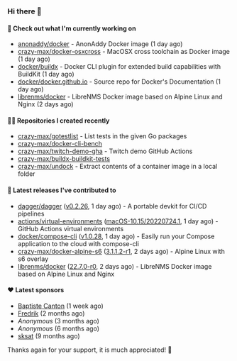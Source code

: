 ### Hi there 👋

#### 👷 Check out what I'm currently working on

- [anonaddy/docker](https://github.com/anonaddy/docker) - AnonAddy Docker image (1 day ago)
- [crazy-max/docker-osxcross](https://github.com/crazy-max/docker-osxcross) - MacOSX cross toolchain as Docker image (1 day ago)
- [docker/buildx](https://github.com/docker/buildx) - Docker CLI plugin for extended build capabilities with BuildKit (1 day ago)
- [docker/docker.github.io](https://github.com/docker/docker.github.io) - Source repo for Docker&#39;s Documentation (1 day ago)
- [librenms/docker](https://github.com/librenms/docker) - LibreNMS Docker image based on Alpine Linux and Nginx (2 days ago)

#### 👨‍💻 Repositories I created recently

- [crazy-max/gotestlist](https://github.com/crazy-max/gotestlist) - List tests in the given Go packages
- [crazy-max/docker-cli-bench](https://github.com/crazy-max/docker-cli-bench)
- [crazy-max/twitch-demo-gha](https://github.com/crazy-max/twitch-demo-gha) - Twitch demo GitHub Actions
- [crazy-max/buildx-buildkit-tests](https://github.com/crazy-max/buildx-buildkit-tests)
- [crazy-max/undock](https://github.com/crazy-max/undock) - Extract contents of a container image in a local folder

#### 🚀 Latest releases I've contributed to

- [dagger/dagger](https://github.com/dagger/dagger) ([v0.2.26](https://github.com/dagger/dagger/releases/tag/v0.2.26), 1 day ago) - A portable devkit for CI/CD pipelines
- [actions/virtual-environments](https://github.com/actions/virtual-environments) ([macOS-10.15/20220724.1](https://github.com/actions/virtual-environments/releases/tag/macOS-10.15%2F20220724.1), 1 day ago) - GitHub Actions virtual environments
- [docker/compose-cli](https://github.com/docker/compose-cli) ([v1.0.28](https://github.com/docker/compose-cli/releases/tag/v1.0.28), 1 day ago) - Easily run your Compose application to the cloud with compose-cli
- [crazy-max/docker-alpine-s6](https://github.com/crazy-max/docker-alpine-s6) ([3.1.1.2-r1](https://github.com/crazy-max/docker-alpine-s6/releases/tag/3.1.1.2-r1), 2 days ago) - Alpine Linux with s6 overlay
- [librenms/docker](https://github.com/librenms/docker) ([22.7.0-r0](https://github.com/librenms/docker/releases/tag/22.7.0-r0), 2 days ago) - LibreNMS Docker image based on Alpine Linux and Nginx

#### ❤️ Latest sponsors
- [Baptiste Canton](https://github.com/batmac) (1 week ago)
- [Fredrik](https://github.com/fredrikscode) (2 months ago)
- _Anonymous_ (3 months ago)
- _Anonymous_ (6 months ago)
- [sksat](https://github.com/sksat) (9 months ago)

Thanks again for your support, it is much appreciated! 🙏
